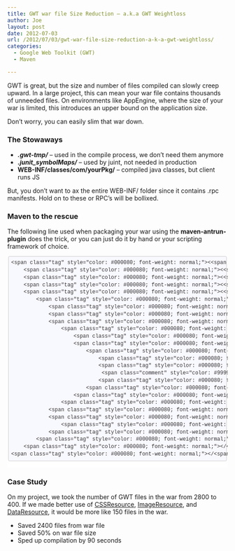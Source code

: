 ```yaml
---
title: GWT war file Size Reduction – a.k.a GWT Weightloss
author: Joe
layout: post
date: 2012-07-03
url: /2012/07/03/gwt-war-file-size-reduction-a-k-a-gwt-weightloss/
categories:
  - Google Web Toolkit (GWT)
  - Maven

---
```

GWT is great, but the size and number of files compiled can slowly creep upward. In a large project, this can mean your war file contains thousands of unneeded files. On environments like AppEngine, where the size of your war is limited, this introduces an upper bound on the application size.

Don&#8217;t worry, you can easily slim that war down.

### The Stowaways

  * _**.gwt-tmp/**_ &#8211; used in the compile process, we don&#8217;t need them anymore
  * **_.junit_symbolMaps/_** &#8211; used by juint, not needed in production
  * **WEB-INF/classes/com/yourPkg/** &#8211; compiled java classes, but client runs JS

<div>
  But, you don&#8217;t want to ax the entire WEB-INF/ folder since it contains .rpc manifests. Hold on to these or RPC&#8217;s will be bollixed.
</div>

### Maven to the rescue

The following line used when packaging your war using the **maven-antrun-plugin** does the trick, or you can just do it by hand or your scripting framework of choice.

<div class="markdown-here-wrapper" style="font-size: 1em; font-family: Helvetica, arial, freesans, clean, sans-serif; color: #222222; border: none; line-height: 1.2; background-color: #ffffff;" data-md-url="https://lustforge.com/wp-admin/post.php?post=74&action=edit">
  <pre style="font-size: 1em; font-family: Consolas, Inconsolata, Courier, monospace; line-height: 1.2em; overflow: auto; margin: 1em 0px;"><code class="language-xml" style="font-size: 0.85em; font-family: Consolas, Inconsolata, Courier, monospace; margin: 0px 0.15em; padding: 0.5em; white-space: pre; border: 1px solid #cccccc; border-top-left-radius: 3px; border-top-right-radius: 3px; border-bottom-right-radius: 3px; border-bottom-left-radius: 3px; display: block; background-color: #f8f8f8; color: #333333; background: #f8f8ff;">&lt;span class="tag" style="color: #000080; font-weight: normal;">&lt;&lt;span class="title" style="color: #000080; font-weight: normal;">plugin&lt;/span>&gt;&lt;/span>
    &lt;span class="tag" style="color: #000080; font-weight: normal;">&lt;&lt;span class="title" style="color: #000080; font-weight: normal;">groupId&lt;/span>&gt;&lt;/span>org.apache.maven.plugins&lt;span class="tag" style="color: #000080; font-weight: normal;">&lt;/&lt;span class="title" style="color: #000080; font-weight: normal;">groupId&lt;/span>&gt;&lt;/span>
    &lt;span class="tag" style="color: #000080; font-weight: normal;">&lt;&lt;span class="title" style="color: #000080; font-weight: normal;">artifactId&lt;/span>&gt;&lt;/span>maven-antrun-plugin&lt;span class="tag" style="color: #000080; font-weight: normal;">&lt;/&lt;span class="title" style="color: #000080; font-weight: normal;">artifactId&lt;/span>&gt;&lt;/span>
    &lt;span class="tag" style="color: #000080; font-weight: normal;">&lt;&lt;span class="title" style="color: #000080; font-weight: normal;">version&lt;/span>&gt;&lt;/span>1.6&lt;span class="tag" style="color: #000080; font-weight: normal;">&lt;/&lt;span class="title" style="color: #000080; font-weight: normal;">version&lt;/span>&gt;&lt;/span>
    &lt;span class="tag" style="color: #000080; font-weight: normal;">&lt;&lt;span class="title" style="color: #000080; font-weight: normal;">executions&lt;/span>&gt;&lt;/span>
        &lt;span class="tag" style="color: #000080; font-weight: normal;">&lt;&lt;span class="title" style="color: #000080; font-weight: normal;">execution&lt;/span>&gt;&lt;/span>
            &lt;span class="tag" style="color: #000080; font-weight: normal;">&lt;&lt;span class="title" style="color: #000080; font-weight: normal;">id&lt;/span>&gt;&lt;/span>package-configuration&lt;span class="tag" style="color: #000080; font-weight: normal;">&lt;/&lt;span class="title" style="color: #000080; font-weight: normal;">id&lt;/span>&gt;&lt;/span>
            &lt;span class="tag" style="color: #000080; font-weight: normal;">&lt;&lt;span class="title" style="color: #000080; font-weight: normal;">phase&lt;/span>&gt;&lt;/span>generate-resources&lt;span class="tag" style="color: #000080; font-weight: normal;">&lt;/&lt;span class="title" style="color: #000080; font-weight: normal;">phase&lt;/span>&gt;&lt;/span>
            &lt;span class="tag" style="color: #000080; font-weight: normal;">&lt;&lt;span class="title" style="color: #000080; font-weight: normal;">configuration&lt;/span>&gt;&lt;/span>
                &lt;span class="tag" style="color: #000080; font-weight: normal;">&lt;&lt;span class="title" style="color: #000080; font-weight: normal;">tasks&lt;/span>&gt;&lt;/span>
                    &lt;span class="tag" style="color: #000080; font-weight: normal;">&lt;&lt;span class="title" style="color: #000080; font-weight: normal;">echo&lt;/span> &lt;span class="attribute" style="color: #008080;">message&lt;/span>=&lt;span class="value" style="color: #dd1144;">"Copying GWT resources into WAR file"&lt;/span> /&gt;&lt;/span>
                    &lt;span class="tag" style="color: #000080; font-weight: normal;">&lt;&lt;span class="title" style="color: #000080; font-weight: normal;">copy&lt;/span> &lt;span class="attribute" style="color: #008080;">todir&lt;/span>=&lt;span class="value" style="color: #dd1144;">"${project.build.directory}/${project.warOutputName}"&lt;/span>&gt;&lt;/span>
                        &lt;span class="tag" style="color: #000080; font-weight: normal;">&lt;&lt;span class="title" style="color: #000080; font-weight: normal;">fileset&lt;/span> &lt;span class="attribute" style="color: #008080;">dir&lt;/span>=&lt;span class="value" style="color: #dd1144;">"../gwt/target/yourModuleName"&lt;/span>&gt;&lt;/span>
                            &lt;span class="tag" style="color: #000080; font-weight: normal;">&lt;&lt;span class="title" style="color: #000080; font-weight: normal;">exclude&lt;/span> &lt;span class="attribute" style="color: #008080;">name&lt;/span>=&lt;span class="value" style="color: #dd1144;">"**/.gwt-tmp/**"&lt;/span> /&gt;&lt;/span>
                            &lt;span class="tag" style="color: #000080; font-weight: normal;">&lt;&lt;span class="title" style="color: #000080; font-weight: normal;">exclude&lt;/span> &lt;span class="attribute" style="color: #008080;">name&lt;/span>=&lt;span class="value" style="color: #dd1144;">"**/*junit_symbolMaps/**"&lt;/span> /&gt;&lt;/span>
                             &lt;span class="comment" style="color: #999988; font-style: italic;">&lt;!-- Just want JS files, not classes, rpc --&gt;&lt;/span>
                            &lt;span class="tag" style="color: #000080; font-weight: normal;">&lt;&lt;span class="title" style="color: #000080; font-weight: normal;">exclude&lt;/span> &lt;span class="attribute" style="color: #008080;">name&lt;/span>=&lt;span class="value" style="color: #dd1144;">"**/WEB-INF/classes/com/yourPkg/**"&lt;/span> /&gt;&lt;/span>
                        &lt;span class="tag" style="color: #000080; font-weight: normal;">&lt;/&lt;span class="title" style="color: #000080; font-weight: normal;">fileset&lt;/span>&gt;&lt;/span>
                    &lt;span class="tag" style="color: #000080; font-weight: normal;">&lt;/&lt;span class="title" style="color: #000080; font-weight: normal;">copy&lt;/span>&gt;&lt;/span>
                &lt;span class="tag" style="color: #000080; font-weight: normal;">&lt;/&lt;span class="title" style="color: #000080; font-weight: normal;">tasks&lt;/span>&gt;&lt;/span>
            &lt;span class="tag" style="color: #000080; font-weight: normal;">&lt;/&lt;span class="title" style="color: #000080; font-weight: normal;">configuration&lt;/span>&gt;&lt;/span>
            &lt;span class="tag" style="color: #000080; font-weight: normal;">&lt;&lt;span class="title" style="color: #000080; font-weight: normal;">goals&lt;/span>&gt;&lt;/span>
                &lt;span class="tag" style="color: #000080; font-weight: normal;">&lt;&lt;span class="title" style="color: #000080; font-weight: normal;">goal&lt;/span>&gt;&lt;/span>run&lt;span class="tag" style="color: #000080; font-weight: normal;">&lt;/&lt;span class="title" style="color: #000080; font-weight: normal;">goal&lt;/span>&gt;&lt;/span>
            &lt;span class="tag" style="color: #000080; font-weight: normal;">&lt;/&lt;span class="title" style="color: #000080; font-weight: normal;">goals&lt;/span>&gt;&lt;/span>
        &lt;span class="tag" style="color: #000080; font-weight: normal;">&lt;/&lt;span class="title" style="color: #000080; font-weight: normal;">execution&lt;/span>&gt;&lt;/span>
    &lt;span class="tag" style="color: #000080; font-weight: normal;">&lt;/&lt;span class="title" style="color: #000080; font-weight: normal;">executions&lt;/span>&gt;&lt;/span>
&lt;span class="tag" style="color: #000080; font-weight: normal;">&lt;/&lt;span class="title" style="color: #000080; font-weight: normal;">plugin&lt;/span>&gt;&lt;/span>
</code></pre>
  
  <div style="height: 0; font-size: 0em; padding: 0; margin: 0;" title="MDH:YGBgeG1sPGJyPiZsdDtwbHVnaW4mZ3Q7PGJyPgkmbHQ7Z3JvdXBJZCZndDtvcmcuYXBhY2hlLm1h
dmVuLnBsdWdpbnMmbHQ7L2dyb3VwSWQmZ3Q7PGJyPgkmbHQ7YXJ0aWZhY3RJZCZndDttYXZlbi1h
bnRydW4tcGx1Z2luJmx0Oy9hcnRpZmFjdElkJmd0Ozxicj4JJmx0O3ZlcnNpb24mZ3Q7MS42Jmx0
Oy92ZXJzaW9uJmd0Ozxicj4JJmx0O2V4ZWN1dGlvbnMmZ3Q7PGJyPgkJJmx0O2V4ZWN1dGlvbiZn
dDs8YnI+CQkJJmx0O2lkJmd0O3BhY2thZ2UtY29uZmlndXJhdGlvbiZsdDsvaWQmZ3Q7PGJyPgkJ
CSZsdDtwaGFzZSZndDtnZW5lcmF0ZS1yZXNvdXJjZXMmbHQ7L3BoYXNlJmd0Ozxicj4JCQkmbHQ7
Y29uZmlndXJhdGlvbiZndDs8YnI+CQkJCSZsdDt0YXNrcyZndDs8YnI+CQkJCQkmbHQ7ZWNobyBt
ZXNzYWdlPSJDb3B5aW5nIEdXVCByZXNvdXJjZXMgaW50byBXQVIgZmlsZSIgLyZndDs8YnI+CQkJ
CQkmbHQ7Y29weSB0b2Rpcj0iJHtwcm9qZWN0LmJ1aWxkLmRpcmVjdG9yeX0vJHtwcm9qZWN0Lndh
ck91dHB1dE5hbWV9IiZndDs8YnI+CQkJCQkJJmx0O2ZpbGVzZXQgZGlyPSIuLi9nd3QvdGFyZ2V0
L3lvdXJNb2R1bGVOYW1lIiZndDs8YnI+CQkJCQkJCSZsdDtleGNsdWRlIG5hbWU9IioqLy5nd3Qt
dG1wLyoqIiAvJmd0Ozxicj4JCQkJCQkJJmx0O2V4Y2x1ZGUgbmFtZT0iKiovKmp1bml0X3N5bWJv
bE1hcHMvKioiIC8mZ3Q7PGJyPgkJCQkJCQkgJmx0OyEtLSBKdXN0IHdhbnQgSlMgZmlsZXMsIG5v
dCBjbGFzc2VzLCBycGMgLS0mZ3Q7PGJyPgkJCQkJCQkmbHQ7ZXhjbHVkZSBuYW1lPSIqKi9XRUIt
SU5GL2NsYXNzZXMvY29tL3lvdXJQa2cvKioiIC8mZ3Q7PGJyPgkJCQkJCSZsdDsvZmlsZXNldCZn
dDs8YnI+CQkJCQkmbHQ7L2NvcHkmZ3Q7PGJyPgkJCQkmbHQ7L3Rhc2tzJmd0Ozxicj4JCQkmbHQ7
L2NvbmZpZ3VyYXRpb24mZ3Q7PGJyPgkJCSZsdDtnb2FscyZndDs8YnI+CQkJCSZsdDtnb2FsJmd0
O3J1biZsdDsvZ29hbCZndDs8YnI+CQkJJmx0Oy9nb2FscyZndDs8YnI+CQkmbHQ7L2V4ZWN1dGlv
biZndDs8YnI+CSZsdDsvZXhlY3V0aW9ucyZndDs8YnI+Jmx0Oy9wbHVnaW4mZ3Q7PGJyPmBgYA==">
    ​
  </div>
</div>

### Case Study

On my project, we took the number of GWT files in the war from 2800 to 400. If we made better use of [CSSResource][1], [ImageResource][2], and [DataResource][3], it would be more like 150 files in the war.

  * Saved 2400 files from war file
  * Saved 50% on war file size
  * Sped up compilation by 90 seconds

 [1]: https://developers.google.com/web-toolkit/doc/latest/DevGuideClientBundle#CssResource
 [2]: https://developers.google.com/web-toolkit/doc/latest/DevGuideClientBundle#ImageResource
 [3]: https://developers.google.com/web-toolkit/doc/latest/DevGuideClientBundle#DataResource